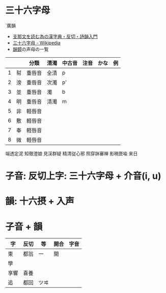 # 三十六字母

`廣韻

- [支那文を読む為の漢字典・反切・詩韻入門](https://www.seiwatei.net/chinakan/chinabyn.htm)
- [三十六字母 - Wikipedia](https://ja.wikipedia.org/wiki/%e4%b8%89%e5%8d%81%e5%85%ad%e5%ad%97%e6%af%8d)
- [韻鏡](https://github.com/nk2028/uinh-kyaengh-images)の声母の一覧

|     |     | 分類   | 清濁 | 中古音 | 注音 | かな | 例  |
| --- | --- | ------ | ---- | ------ | ---- | ---- | --- |
| 1   | 幇  | 重唇音 | 全清 | p      |
| 2   | 滂  | 重唇音 | 次濁 | p'     |
| 3   | 並  | 重唇音 | 濁   | b      |
| 4   | 明  | 重唇音 | 清濁 | m      |
| 5   | 非  | 軽唇音 |      |
| 6   | 敷  | 軽唇音 |
| 7   | 奉  | 軽唇音 |
| 8   | 微  | 軽唇音 |

端透定泥
知徹澄娘
見渓群疑
精清従心邪
照穿牀審禅
影暁匣喩
来日

# 子音: 反切上字: 三十六字母 + 介音(i, u)

# 韻: 十六摂 + 入声

# 子音 + 韻

| 字   | 反切 | 等   | 開合 | 字音 |
| ---- | ---- | ---- | ---- | ---- |
| 東   | 都翁 | 一   | 開   |
| 學   |      |      |
| 享響 | 喜養 |      |
| 追   | 都回 | ツヰ |
